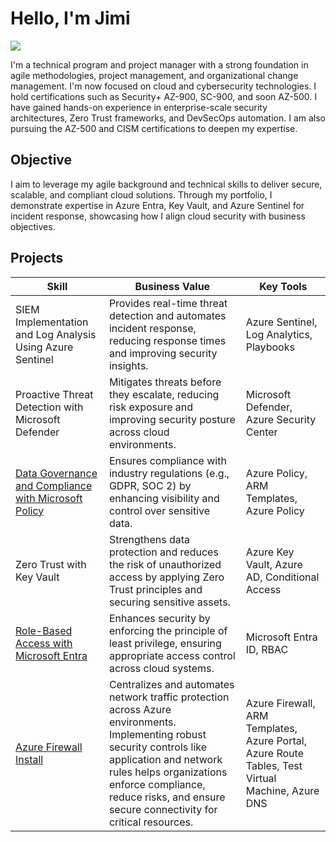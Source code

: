 # Hello, I'm Jimi
<a href="https://www.linkedin.com/in/jimi-ige"><img src="https://img.shields.io/badge/-LinkedIn-0072b1?&style=for-the-badge&logo=linkedin&logoColor=white" /></a>

I'm a technical program and project manager with a strong foundation in agile methodologies, project management, and organizational change management. I'm now focused on cloud and cybersecurity technologies. I hold certifications such as Security+ AZ-900, SC-900, and soon AZ-500. I have gained hands-on experience in enterprise-scale security architectures, Zero Trust frameworks, and DevSecOps automation. I am also pursuing the AZ-500 and CISM certifications to deepen my expertise.

## Objective
I aim to leverage my agile background and technical skills to deliver secure, scalable, and compliant cloud solutions. Through my portfolio, I demonstrate expertise in Azure Entra, Key Vault, and Azure Sentinel for incident response, showcasing how I align cloud security with business objectives.

## Projects
| **Skill**                                         | **Business Value**                        | **Key Tools**                            |
|---------------------------------------------------|-------------------------------------------|------------------------------------------|
| SIEM Implementation and Log Analysis Using Azure Sentinel | Provides real-time threat detection and automates incident response, reducing response times and improving security insights. | Azure Sentinel, Log Analytics, Playbooks|
Proactive Threat Detection with Microsoft Defender | Mitigates threats before they escalate, reducing risk exposure and improving security posture across cloud environments. | Microsoft Defender, Azure Security Center |
| [Data Governance and Compliance with Microsoft Policy](https://github.com/Jimi-Ige/Data-Governance-and-Compliance-with-Microsoft-Purview) | Ensures compliance with industry regulations (e.g., GDPR, SOC 2) by enhancing visibility and control over sensitive data. | Azure Policy, ARM Templates, Azure Policy |
| Zero Trust with Key Vault | Strengthens data protection and reduces the risk of unauthorized access by applying Zero Trust principles and securing sensitive assets. | Azure Key Vault, Azure AD, Conditional Access |
|[Role-Based Access with Microsoft Entra](https://github.com/Jimi-Ige/Role-Based-Access-with-Microsoft-Entra-)                       | Enhances security by enforcing the principle of least privilege, ensuring appropriate access control across cloud systems. | Microsoft Entra ID, RBAC |
|[Azure Firewall Install](https://github.com/Jimi-Ige/Azure-Firewall-Install/blob/main/README.md)                       | Centralizes and automates network traffic protection across Azure environments. Implementing robust security controls like application and network rules helps organizations enforce compliance, reduce risks, and ensure secure connectivity for critical resources. | Azure Firewall, ARM Templates, Azure Portal, Azure Route Tables, Test Virtual Machine, Azure DNS |

